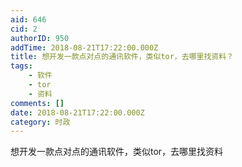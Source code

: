 ```yaml
---
aid: 646
cid: 2
authorID: 950
addTime: 2018-08-21T17:22:00.000Z
title: 想开发一款点对点的通讯软件，类似tor，去哪里找资料？
tags:
    - 软件
    - tor
    - 资料
comments: []
date: 2018-08-21T17:22:00.000Z
category: 时政
---
```


想开发一款点对点的通讯软件，类似tor，去哪里找资料

